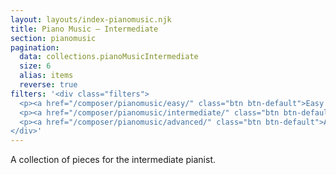 ```yaml
---
layout: layouts/index-pianomusic.njk
title: Piano Music — Intermediate
section: pianomusic
pagination:
  data: collections.pianoMusicIntermediate
  size: 6
  alias: items
  reverse: true
filters: '<div class="filters">
  <p><a href="/composer/pianomusic/easy/" class="btn btn-default">Easy Piano Music</a></p>
  <p><a href="/composer/pianomusic/intermediate/" class="btn btn-default">Intermediate Piano Music</a></p>
  <p><a href="/composer/pianomusic/advanced/" class="btn btn-default">Advanced Piano Music</a></p>
</div>'
---
```


A collection of pieces for the intermediate pianist.
